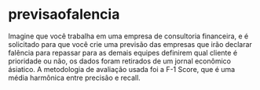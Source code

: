 # previsaofalencia
Imagine que você trabalha em uma empresa de consultoria financeira, e é solicitado para que você crie uma previsão das empresas que irão declarar falência para repassar para as demais equipes definirem qual cliente é prioridade ou não, os dados foram retirados de um jornal econômico ásiatico. 
A metodologia de avaliação usada foi a F-1 Score, que é uma média harmônica entre precisão e recall. 
